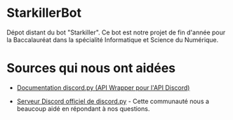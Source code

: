 # StarkillerBot
Dépot distant du bot "Starkiller". Ce bot est notre projet de fin d'année pour la Baccalauréat dans la spécialité Informatique et Science du Numérique.

# Sources qui nous ont aidées

* [Documentation discord.py (API Wrapper pour l'API Discord)](https://discordpy.readthedocs.io/en/latest/api.html)

* [Serveur Discord officiel de discord.py](https://discordapp.com/invite/r3sSKJJ) - Cette communauté nous a beaucoup aidé en répondant à nos questions.
